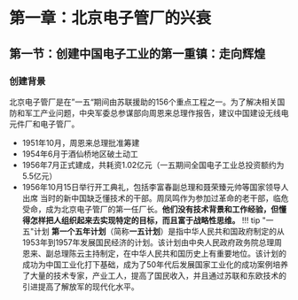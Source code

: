 # 第一章：北京电子管厂的兴衰
## 第一节：创建中国电子工业的第一重镇：走向辉煌
### 创建背景
北京电子管厂是在”一五“期间由苏联援助的156个重点工程之一。为了解决相关国防和军工产业问题，中央军委总参谋部向周恩来总理作报告，建议中国建设无线电元件厂和电子管厂。
- 1951年10月，周恩来总理批准筹建
- 1954年6月于酒仙桥地区破土动工
- 1956年7月正式建成，共耗资1.02亿元（一五期间全国电子工业总投资额约为5.5亿元）
- 1956年10月15日举行开工典礼，包括李富春副总理和聂荣臻元帅等国家领导人出席
当时的新中国缺乏懂技术的干部。周凤鸣作为参加过革命的老干部，临危受命，成为北京电子管厂的第一任厂长。**他们没有技术背景和工作经验，但懂得怎样把人组织起来去实现特定的目标，而且富于战略性思维。**
!!! tip  "一五"计划
    **第一个五年计划**（简称**一五计划**）是指中华人民共和国政府制定的从1953年到1957年发展国民经济的计划。该计划由中央人民政府政务院总理周恩来、副总理陈云主持制定，在中华人民共和国历史上有重要地位。该计划的成功为中国工业化打下基础，成为了50年代后发展国家工业化的成功案例培养了大量的技术专家，产业工人，提高了国民收入，并且通过苏联和东欧技术的引进提高了解放军的现代化水平。